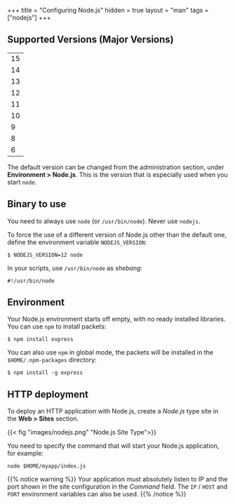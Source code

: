 +++
title = "Configuring Node.js"
hidden = true
layout = "man"
tags = ["nodejs"]
+++

## Supported Versions (Major Versions)


||
| --- |
| 15                                      |
| 14                                      |
| 13                                      |
| 12                                      |
| 11                                      |
| 10                                      |
| 9                                       |
| 8                                       |
| 6                                       |

The default version can be changed from the administration section, under **Environment > Node.js**. This is the version that is especially used when you start `node`.

## Binary to use

You need to always use `node` (or `/usr/bin/node`). Never use `nodejs`.

To force the use of a different version of Node.js other than the default one, define the environment variable `NODEJS_VERSION`:

```
$ NODEJS_VERSION=12 node
```

In your scripts, use `/usr/bin/node` as *shebang*:

```
#!/usr/bin/node
```

## Environment

Your Node.js environment starts off empty, with no ready installed libraries. You can use `npm` to install packets:

```
$ npm install express
```

You can also use `npm` in global mode, the packets will be installed in the `$HOME/.npm-packages` directory:

```
$ npm install -g express
```

## HTTP deployment

To deploy an HTTP application with Node.js, create a *Node.js* type site in the **Web > Sites** section.

{{< fig "images/nodejs.png" "Node.js Site Type">}}

You need to specify the command that will start your Node.js application, for example:

```
node $HOME/myapp/index.js
```

{{% notice warning %}}
Your application must absolutely listen to IP and the port shown in the site configuration in the *Command* field. The `IP` / `HOST` and `PORT` environment variables can also be used.
{{% /notice %}}
